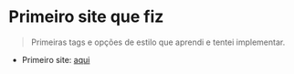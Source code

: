 # Primeiro site que fiz

  > Primeiras tags e opções de estilo que aprendi e tentei implementar.

- Primeiro site: [aqui](https://feliphe-blatt.github.io/primeiro-site/)
